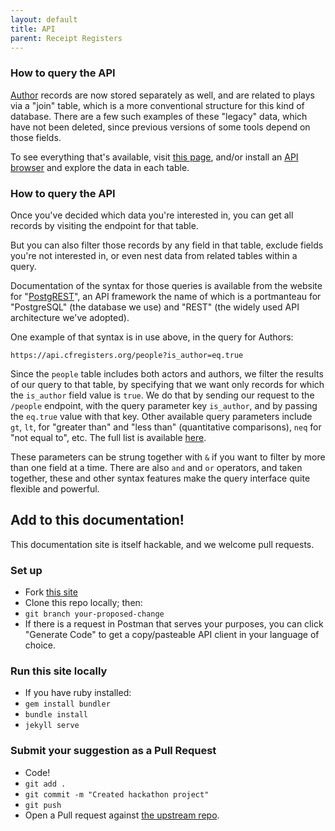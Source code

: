 ```yaml
---
layout: default
title: API
parent: Receipt Registers
---
```


### How to query the API

[Author](https://api.cfregisters.org/people?is_author=eq.true) records are now stored separately as well, and are related to plays via a "join" table, which is a more conventional structure for this kind of database. There are a few such examples of these "legacy" data, which have not been deleted, since previous versions of some tools depend on those fields.

To see everything that's available, visit [this page](https://api.cfregisters.org/), and/or install an [API browser](/tools) and explore the data in each table.

### How to query the API

Once you've decided which data you're interested in, you can get all records by visiting the endpoint for that table.

But you can also filter those records by any field in that table, exclude fields you're not interested in, or even nest data from related tables within a query.

Documentation of the syntax for those queries is available from the website for "[PostgREST](http://postgrest.org/en/v5.0.0/api.html#)", an API framework the name of which is a portmanteau for "PostgreSQL" (the database we use) and "REST" (the widely used API architecture we've adopted).

One example of that syntax is in use above, in the query for Authors:

```
https://api.cfregisters.org/people?is_author=eq.true
```

Since the `people` table includes both actors and authors, we filter the results of our query to that table, by specifying that we want only records for which the `is_author` field value is `true`. We do that by sending our request to the `/people` endpoint, with the query parameter key `is_author`, and by passing the `eq.true` value with that key. Other available query parameters include `gt`, `lt`, for "greater than" and "less than" (quantitative comparisons), `neq` for "not equal to", etc. The full list is available [here](http://postgrest.org/en/v7.0.0/api.html#operators).

These parameters can be strung together with `&` if you want to filter by more than one field at a time. There are also `and` and `or` operators, and taken together, these and other syntax features make the query interface quite flexible and powerful.

## Add to this documentation!

This documentation site is itself hackable, and we welcome pull requests.

### Set up
- Fork [this site](https://github.com/mit-history/cfrp-hack/)
- Clone this repo locally; then:
- `git branch your-proposed-change`
- If there is a request in Postman that serves your purposes, you can click "Generate Code" to get a copy/pasteable API client in your language of choice.

### Run this site locally

- If you have ruby installed:
- `gem install bundler`
- `bundle install`
- `jekyll serve`

### Submit your suggestion as a Pull Request

- Code!
- `git add .`
- `git commit -m "Created hackathon project"`
- `git push`
- Open a Pull request against [the upstream repo](https://github.com/mit-history/cfrp-hack/pulls).

